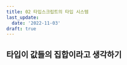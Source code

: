 ```yaml
---
title: 02 타입스크립트의 타입 시스템
last_update:
  date: '2022-11-03'
draft: true
---
```


## 타입이 값들의 집합이라고 생각하기
